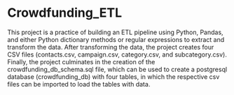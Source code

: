 # Crowdfunding_ETL


This project is a practice of building an ETL pipeline using Python, Pandas, and either Python dictionary methods or regular expressions to extract and transform the data. After transforming the data, the project creates four CSV files (contacts.csv, campaign.csv, category.csv, and subcategory.csv). Finally, the project culminates in the creation of the crowdfunding_db_schema.sql file, which can be used to create a postgresql database (crowdfunding_db) with four tables, in which the respective csv files can be imported to load the tables with data.
